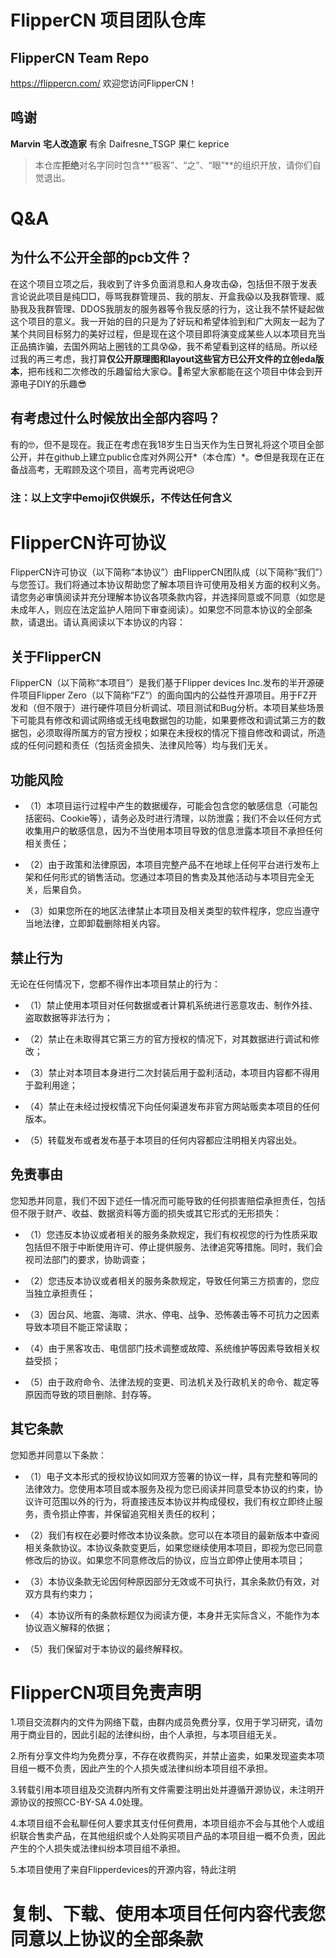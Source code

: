 # FlipperCN 项目团队仓库
## FlipperCN Team Repo

https://flippercn.com/
欢迎您访问FlipperCN！

## 鸣谢
**Marvin** **宅人改造家** 有余 Daifresne_TSGP 果仁 keprice
> 本仓库**拒绝**对名字同时包含**“极客”、“之”、“眼”**的组织开放，请你们自觉退出。
# Q&A
## 为什么不公开全部的pcb文件？
在这个项目立项之后，我收到了许多负面消息和人身攻击😱，包括但不限于发表言论说此项目是纯□□，辱骂我群管理员、我的朋友、开盒我😱以及我群管理、威胁我及我群管理、DDOS我朋友的服务器等令我反感的行为，这让我不禁怀疑起做这个项目的意义。我一开始的目的只是为了好玩和希望体验到和广大网友一起为了某个共同目标努力的美好过程，但是现在这个项目即将演变成某些人以本项目充当正品搞诈骗，去国外网站上圈钱的工具😰😱，我不希望看到这样的结局。所以经过我的再三考虑，我打算**仅公开原理图和layout这些官方已公开文件的立创eda版本**，把布线和二次修改的乐趣留给大家😋。🤗希望大家都能在这个项目中体会到开源电子DIY的乐趣😎

## 有考虑过什么时候放出全部内容吗？
有的🤓，但不是现在。我正在考虑在我18岁生日当天作为生日贺礼将这个项目全部公开，并在github上建立public仓库对外网公开*（本仓库）*。😎但是我现在正在备战高考，无暇顾及这个项目，高考完再说吧😥

### 注：以上文字中emoji**仅供娱乐**，不传达任何含义




# FlipperCN许可协议

FlipperCN许可协议（以下简称“本协议”）由FlipperCN团队成（以下简称“我们”）与您签订。我们将通过本协议帮助您了解本项目许可使用及相关方面的权利义务。请您务必审慎阅读并充分理解本协议各项条款内容，并选择同意或不同意（如您是未成年人，则应在法定监护人陪同下审查阅读）。如果您不同意本协议的全部条款，请退出。请认真阅读以下本协议的内容：

## 关于FlipperCN
FlipperCN（以下简称“本项目”）是我们基于Flipper devices Inc.发布的半开源硬件项目Flipper Zero（以下简称”FZ“）的面向国内的公益性开源项目。用于FZ开发和（但不限于）进行硬件项目分析调试、项目测试和Bug分析。本项目某些场景下可能具有修改和调试网络或无线电数据包的功能，如果要修改和调试第三方的数据包，必须取得所属方的官方授权；如果在未授权的情况下擅自修改和调试，所造成的任何问题和责任（包括资金损失、法律风险等）均与我们无关。

## 功能风险
- （1）本项目运行过程中产生的数据缓存，可能会包含您的敏感信息（可能包括密码、Cookie等），请务必及时进行清理，以防泄露；我们不会以任何方式收集用户的敏感信息，因为不当使用本项目导致的信息泄露本项目不承担任何相关责任；

- （2）由于政策和法律原因，本项目完整产品不在地球上任何平台进行发布上架和任何形式的销售活动。您通过本项目的售卖及其他活动与本项目完全无关，后果自负。

- （3）如果您所在的地区法律禁止本项目及相关类型的软件程序，您应当遵守当地法律，立即卸载删除相关内容。

## 禁止行为
无论在任何情况下，您都不得作出本项目禁止的行为：
- （1）禁止使用本项目对任何数据或者计算机系统进行恶意攻击、制作外挂、盗取数据等非法行为；

- （2）禁止在未取得其它第三方的官方授权的情况下，对其数据进行调试和修改；

- （3）禁止对本项目本身进行二次封装后用于盈利活动，本项目内容都不得用于盈利用途；

- （4）禁止在未经过授权情况下向任何渠道发布非官方网站贩卖本项目的任何版本。

- （5）转载发布或者发布基于本项目的任何内容都应注明相关内容出处。

## 免责事由
您知悉并同意，我们不因下述任一情况而可能导致的任何损害赔偿承担责任，包括但不限于财产、收益、数据资料等方面的损失或其它形式的无形损失：
- （1）您违反本协议或者相关的服务条款规定，我们有权视您的行为性质采取包括但不限于中断使用许可、停止提供服务、法律追究等措施。同时，我们会视司法部门的要求，协助调查；

- （2）您违反本协议或者相关的服务条款规定，导致任何第三方损害的，您应当独立承担责任；

- （3）因台风、地震、海啸、洪水、停电、战争、恐怖袭击等不可抗力之因素导致本项目不能正常读取；

- （4）由于黑客攻击、电信部门技术调整或故障、系统维护等因素导致相关权益受损；

- （5）由于政府命令、法律法规的变更、司法机关及行政机关的命令、裁定等原因而导致的项目删除、封存等。

## 其它条款
您知悉并同意以下条款：

- （1）电子文本形式的授权协议如同双方签署的协议一样，具有完整和等同的法律效力。您使用本项目或本服务及视为您已阅读并同意受本协议的约束，协议许可范围以外的行为，将直接违反本协议并构成侵权，我们有权立即终止服务，责令损止停害，并保留追究相关责任的权利；

- （2）我们有权在必要时修改本协议条款。您可以在本项目的最新版本中查阅相关条款协议。本协议条款变更后，如果您继续使用本项目，即视为您已同意修改后的协议。如果您不同意修改后的协议，应当立即停止使用本项目；

- （3）本协议条款无论因何种原因部分无效或不可执行，其余条款仍有效，对双方具有约束力；

- （4）本协议所有的条款标题仅为阅读方便，本身并无实际含义，不能作为本协议涵义解释的依据；

- （5）我们保留对于本协议的最终解释权。


# FlipperCN项目免责声明
1.项目交流群内的文件为网络下载，由群内成员免费分享，仅用于学习研究，请勿用于商业目的，因此引起的法律纠纷，由个人承担，与本项目组无关。

2.所有分享文件均为免费分享，不存在收费购买，并禁止盗卖，如果发现盗卖本项目组一概不负责，因此产生的个人损失或法律纠纷本项目组不承担。

3.转载引用本项目组及交流群内所有文件需要注明出处并遵循开源协议，未注明开源协议的按照CC-BY-SA 4.0处理。

4.本项目组不会私聊任何人要求其支付任何费用，本项目组亦不会与其他个人或组织联合售卖产品，在其他组织或个人处购买项目产品的本项目组一概不负责，因此产生的个人损失或法律纠纷本项目组不承担。

5.本项目使用了来自Flipperdevices的开源内容，特此注明


# 复制、下载、使用本项目任何内容代表您同意以上协议的全部条款

